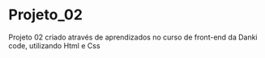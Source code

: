 # Projeto_02
Projeto 02 criado através de aprendizados no curso de front-end da Danki code, utilizando Html e Css
